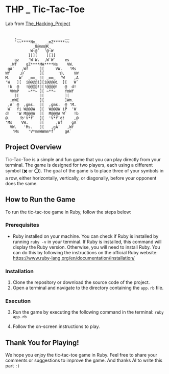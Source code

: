 # THP _ Tic-Tac-Toe 

Lab from [The_Hacking_Project](https://www.thehackingproject.org/?locale=fr)

```

    ,__                   __
    '~~****Nm_    _mZ*****~~
            _8@mm@K_
           W~@`  '@~W
          ][][    ][][
    gz    'W'W.  ,W`W`    es
  ,Wf    gZ****MA****Ns    VW.
 gA`   ,Wf     ][     VW.   'Ms
Wf    ,@`      ][      '@.    VW
M.    W`  _mm_ ][ _mm_  'W    ,A
'W   ][  i@@@@i][i@@@@i  ][   W`
 !b  @   !@@@@!][!@@@@!   @  d!
  VWmP    ~**~ ][ ~**~    YmWf
    ][         ][         ][
  ,mW[         ][         ]Wm.
 ,A` @  ,gms.  ][  ,gms.  @ 'M.
 W`  Yi W@@@W  ][  W@@@W iP  'W
d!   'W M@@@A  ][  M@@@A W`   !b
@.    !b'V*f`  ][  'V*f`d!    ,@
'Ms    VW.     ][     ,Wf    gA`
  VW.   'Ms.   ][   ,gA`   ,Wf
   'Ms    'V*mmWWmm*f`    gA`

```

## Project Overview

Tic-Tac-Toe is a simple and fun game that you can play directly from your terminal.
The game is designed for two players, each using a different symbol (✖️ or ⭕). 
The goal of the game is to place three of your symbols in a row, either horizontally, vertically, or diagonally, before your opponent does the same.

## How to Run the Game

To run the tic-tac-toe game in Ruby, follow the steps below:

### Prerequisites

- Ruby installed on your machine. You can check if Ruby is installed by running `ruby -v` in your terminal. If Ruby is installed, this command will display the Ruby version. Otherwise, you will need to install Ruby. You can do this by following the instructions on the official Ruby website: https://www.ruby-lang.org/en/documentation/installation/

### Installation

1. Clone the repository or download the source code of the project.
2. Open a terminal and navigate to the directory containing the `app.rb` file.

### Execution

3. Run the game by executing the following command in the terminal: `ruby app.rb`


4. Follow the on-screen instructions to play.

## Thank You for Playing!

We hope you enjoy the tic-tac-toe game in Ruby. Feel free to share your comments or suggestions to improve the game. And thanks AI to write this part `:)`
